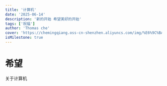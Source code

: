 ```yaml
---
title: '计算机'
date: '2025-06-14'
description: '新的开始 希望美好的开始'
tags: ['祝福']
author: 'Thomas che'
cover: 'https://chemingqiang.oss-cn-shenzhen.aliyuncs.com/img/%E6%9C%BA%E8%BD%A6_PixCake/DSC04443.jpg'
isMilestone: true
---
```


# 希望

关于计算机
